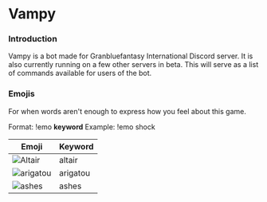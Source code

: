 # **Vampy**

### Introduction

Vampy is a bot made for Granbluefantasy International Discord server. It is also currently running on a few other servers in beta. This will serve as a list of commands available for users of the bot.

### Emojis

For when words aren't enough to express how you feel about this game.

Format: !emo **keyword**
Example: !emo shock

Emoji | Keyword
------------ | -------------
![Altair](https://risend.github.io/gbfint-vampy/images/altair.png)| altair
![arigatou](https://risend.github.io/gbfint-vampy/images/arigatou.png) | arigatou
![ashes](https://risend.github.io/gbfint-vampy/images/ashes.png) | ashes

